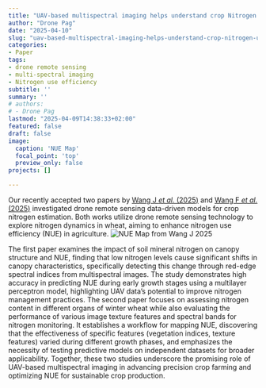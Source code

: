 ```yaml
---
title: "UAV-based multispectral imaging helps understand crop Nitrogen Use Efficiency"
author: "Drone Pag"
date: "2025-04-10"
slug: "uav-based-multispectral-imaging-helps-understand-crop-nitrogen-use-efficiency"
categories: 
- Paper
tags:
- drone remote sensing
- multi-spectral imaging
- Nitrogen use efficiency
subtitle: ''
summary: ''
# authors: 
# - Drone Pag
lastmod: "2025-04-09T14:38:33+02:00"
featured: false
draft: false
image:
  caption: 'NUE Map'
  focal_point: 'top'
  preview_only: false
projects: []

---
```


Our recently accepted two papers by [Wang J *et al.* (2025)](/publication/wang-drone-2025/) and [Wang F *et al.* (2025)](/publication/wang-characterization-2025/) investigated drone remote sensing data-driven models for crop nitrogen estimation. 
Both works utilize drone remote sensing technology to explore nitrogen dynamics in wheat, aiming to enhance nitrogen use efficiency (NUE) in agriculture. 
![NUE Map from Wang J 2025](https://ars.els-cdn.com/content/image/1-s2.0-S016816992500448X-gr11.jpg)

The first paper examines the impact of soil mineral nitrogen on canopy structure and NUE, finding that low nitrogen levels cause significant shifts in canopy characteristics, specifically detecting this change through red-edge spectral indices from multispectral images. The study demonstrates high accuracy in predicting NUE during early growth stages using a multilayer perceptron model, highlighting UAV data’s potential to improve nitrogen management practices.
The second paper focuses on assessing nitrogen content in different organs of winter wheat while also evaluating the performance of various image texture features and spectral bands for nitrogen monitoring. It establishes a workflow for mapping NUE, discovering that the effectiveness of specific features (vegetation indices, texture features) varied during different growth phases, and emphasizes the necessity of testing predictive models on independent datasets for broader applicability.
Together, these two studies underscore the promising role of UAV-based multispectral imaging in advancing precision crop farming and optimizing NUE for sustainable crop production.


